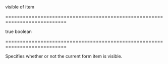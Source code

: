 <!--**
/*-------------------------------------------
    Auto-generated file. Do not modify.
-------------------------------------------

**-->
<!--d-->visible of item<!--/d-->
===========================================================================
<!--default-->true<!--/default-->
<!--type-->boolean<!--/type-->
===========================================================================

<!--shortDescription-->
Specifies whether or not the current form item is visible.
<!--/shortDescription-->

<!--fullDescription-->

<!--/fullDescription-->